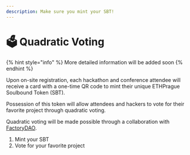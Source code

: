 ```yaml
---
description: Make sure you mint your SBT!
---
```


# 🗳 Quadratic Voting

{% hint style="info" %}
More detailed information will be added soon
{% endhint %}

Upon on-site registration, each hackathon and conference attendee will receive a card with a one-time QR code to mint their unique ETHPrague Soulbound Token (SBT).

Possession of this token will allow attendees and hackers to vote for their favorite project through quadratic voting.

Quadratic voting will be made possible through a collaboration with [FactoryDAO](https://www.factorydao.xyz/).

1. Mint your SBT&#x20;
2. Vote for your favorite project&#x20;
